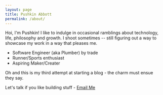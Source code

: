 ```yaml
---
layout: page
title: Pushkin Abbott
permalink: /about/
---
```


Hoi, I'm Pushkin! I like to indulge in occasional ramblings about technology, life, philosophy and growth. 
I shoot sometimes -- still figuring out a way to showcase my work in a way that pleases me. 

* Software Engineer (aka Plumber) by trade
* Runner/Sports enthusiast
* Aspiring Maker/Creater

Oh and this is my third attempt at starting a blog - the charm must ensue they say.

Let's talk if you like building stuff - [Email Me](mailto:abbott.pushkin@gmail.com)

